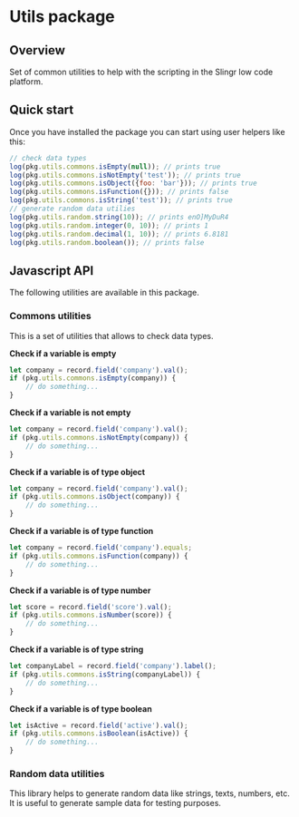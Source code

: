 # Utils package

## Overview

Set of common utilities to help with the scripting in the Slingr low code platform.

## Quick start

Once you have installed the package you can start using user helpers like this:

```js
// check data types
log(pkg.utils.commons.isEmpty(null)); // prints true
log(pkg.utils.commons.isNotEmpty('test')); // prints true
log(pkg.utils.commons.isObject({foo: 'bar'})); // prints true
log(pkg.utils.commons.isFunction({})); // prints false
log(pkg.utils.commons.isString('test')); // prints true
// generate random data utilies
log(pkg.utils.random.string(10)); // prints enO]MyDuR4
log(pkg.utils.random.integer(0, 10)); // prints 1
log(pkg.utils.random.decimal(1, 10)); // prints 6.8181
log(pkg.utils.random.boolean()); // prints false
```

## Javascript API

The following utilities are available in this package.

### Commons utilities
This is a set of utilities that allows to check data types.

**Check if a variable is empty**
```js
let company = record.field('company').val();
if (pkg.utils.commons.isEmpty(company)) {
    // do something...
}
```

**Check if a variable is not empty**
```js
let company = record.field('company').val();
if (pkg.utils.commons.isNotEmpty(company)) {
    // do something...
}
```

**Check if a variable is of type object**
```js
let company = record.field('company').val();
if (pkg.utils.commons.isObject(company)) {
    // do something...
}
```

**Check if a variable is of type function**
```js
let company = record.field('company').equals;
if (pkg.utils.commons.isFunction(company)) {
    // do something...
}
```

**Check if a variable is of type number**
```js
let score = record.field('score').val();
if (pkg.utils.commons.isNumber(score)) {
    // do something...
}
```

**Check if a variable is of type string**
```js
let companyLabel = record.field('company').label();
if (pkg.utils.commons.isString(companyLabel)) {
    // do something...
}
```

**Check if a variable is of type boolean**
```js
let isActive = record.field('active').val();
if (pkg.utils.commons.isBoolean(isActive)) {
    // do something...
}
```

### Random data utilities
This library helps to generate random data like strings, texts, numbers, etc. It is useful to generate sample data for testing purposes.






